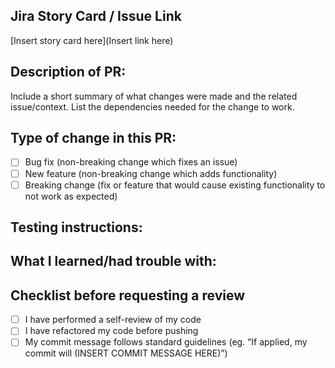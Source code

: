 ## Jira Story Card / Issue Link
[Insert story card here](Insert link here)

## Description of PR:
Include a short summary of what changes were made and the related issue/context. List the dependencies needed for the change to work.

## Type of change in this PR:
- [ ] Bug fix (non-breaking change which fixes an issue)
- [ ] New feature (non-breaking change which adds functionality)
- [ ] Breaking change (fix or feature that would cause existing functionality to not work as expected)

## Testing instructions:

## What I learned/had trouble with:

## Checklist before requesting a review
- [ ] I have performed a self-review of my code
- [ ] I have refactored my code before pushing
- [ ] My commit message follows standard guidelines (eg. “If applied, my commit will (INSERT COMMIT MESSAGE HERE)”)
